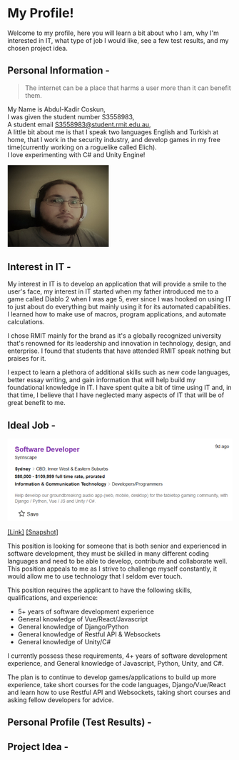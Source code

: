 # My Profile!
Welcome to my profile, here you will learn a bit about who I am, why I'm interested in IT, what type of job I would like, see a few test results, and my chosen project idea.

## Personal Information -
> The internet can be a place that harms a user more than it can benefit them.

My Name is Abdul-Kadir Coskun,  
I was given the student number S3558983,  
A student email S3558983@student.rmit.edu.au,  
A little bit about me is that I speak two languages English and Turkish at home, that I work in the security industry, and develop games in my free time(currently working on a roguelike called Elich).  
I love experimenting with C# and Unity Engine!

<img src="/Images/Me.jpg" class="img-responsive" alt="" style="max-width: 45%;">

## Interest in IT -
My interest in IT is to develop an application that will provide a smile to the user's face, my interest in IT started when my father introduced me to a game called Diablo 2 when I was age 5, ever since I was hooked on using IT to just about do everything but mainly using it for its automated capabilities. I learned how to make use of macros, program applications, and automate calculations.  

I chose RMIT mainly for the brand as it's a globally recognized university that's renowned for its leadership and innovation in technology, design, and enterprise. I found that students that have attended RMIT speak nothing but praises for it.  

I expect to learn a plethora of additional skills such as new code languages, better essay writing, and gain information that will help build my foundational knowledge in IT. I have spent quite a bit of time using IT and, in that time, I believe that I have neglected many aspects of IT that will be of great benefit to me. 

## Ideal Job -
<img src="/Images/Job.png" class="img-responsive" alt="" style="max-width: 100%;">

[[Link]](https://www.seek.com.au/job/53842743?type=standard#searchRequestToken=5e149590-eb23-42ea-b6e6-24635a12b2bd)
[[Snapshot]](/Images/Snapshot.png)  
  
This position is looking for someone that is both senior and experienced in software development, they must be skilled in many different coding languages and need to be able to develop, contribute and collaborate well. This position appeals to me as I strive to challenge myself constantly, it would allow me to use technology that I seldom ever touch.  

This position requires the applicant to have the following skills, qualifications, and experience:
* 5+ years of software development experience
* General knowledge of Vue/React/Javascript
* General knowledge of Django/Python
* General knowledge of Restful API & Websockets
* General knowledge of Unity/C#  

I currently possess these requirements, 4+ years of software development experience, and General knowledge of Javascript, Python, Unity, and C#.  

The plan is to continue to develop games/applications to build up more experience, take short courses for the code languages, Django/Vue/React and learn how to use Restful API and Websockets, taking short courses and asking fellow developers for advice.

## Personal Profile (Test Results) -

## Project Idea -

